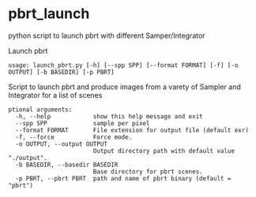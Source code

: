# pbrt_launch
python script to launch pbrt with different Samper/Integrator


Launch pbrt
```
usage: launch_pbrt.py [-h] [--spp SPP] [--format FORMAT] [-f] [-o OUTPUT] [-b BASEDIR] [-p PBRT]
```

Script to launch pbrt and produce images from a varety of Sampler and Integrator for a list of scenes

```
ptional arguments:
  -h, --help            show this help message and exit
  --spp SPP             sample per pixel
  --format FORMAT       File extension for output file (default exr)
  -f, --force           Force mode.
  -o OUTPUT, --output OUTPUT
                        Output directory path with default value "./output".
  -b BASEDIR, --basedir BASEDIR
                        Base directory for pbrt scenes.
  -p PBRT, --pbrt PBRT  path and name of pbrt binary (default = "pbrt")
```
